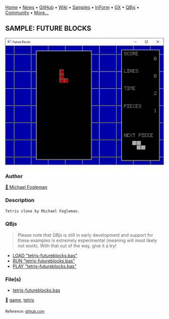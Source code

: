 [Home](https://qb64.com) • [News](../../news.md) • [GitHub](https://github.com/QB64Official/qb64) • [Wiki](https://github.com/QB64Official/qb64/wiki) • [Samples](../../samples.md) • [InForm](../../inform.md) • [GX](../../gx.md) • [QBjs](../../qbjs.md) • [Community](../../community.md) • [More...](../../more.md)

## SAMPLE: FUTURE BLOCKS

![screenshot.png](img/screenshot.png)

### Author

[🐝 Michael Fogleman](../michael-fogleman.md) 

### Description

```text
Tetris clone by Michael Fogleman.
```

### QBjs

> Please note that QBjs is still in early development and support for these examples is extremely experimental (meaning will most likely not work). With that out of the way, give it a try!

* [LOAD "tetris-futureblocks.bas"](https://qbjs.org/index.html?src=https://qb64.com/samples/future-blocks/src/tetris-futureblocks.bas)
* [RUN "tetris-futureblocks.bas"](https://qbjs.org/index.html?mode=auto&src=https://qb64.com/samples/future-blocks/src/tetris-futureblocks.bas)
* [PLAY "tetris-futureblocks.bas"](https://qbjs.org/index.html?mode=play&src=https://qb64.com/samples/future-blocks/src/tetris-futureblocks.bas)

### File(s)

* [tetris-futureblocks.bas](src/tetris-futureblocks.bas)

🔗 [game](../game.md), [tetris](../tetris.md)


<sub>Reference: [github.com](https://github.com/fogleman/FutureBlocks) </sub>
